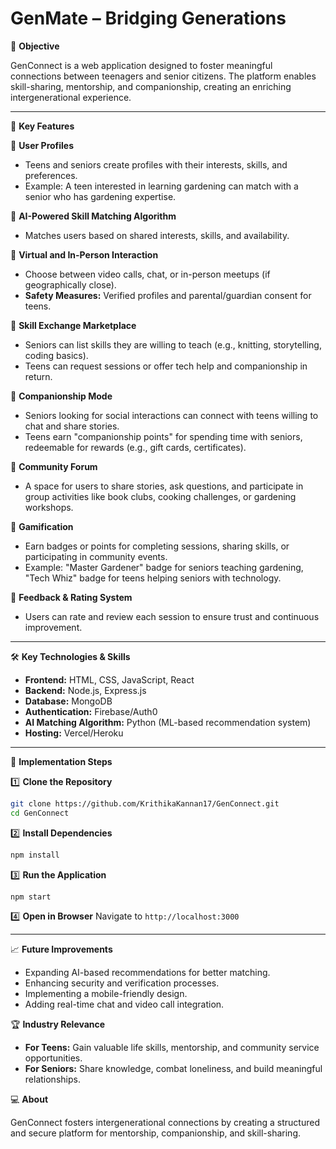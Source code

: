# GenMate – Bridging Generations

📌 **Objective**

GenConnect is a web application designed to foster meaningful connections between teenagers and senior citizens. The platform enables skill-sharing, mentorship, and companionship, creating an enriching intergenerational experience.

---

📂 **Key Features**


🔹 **User Profiles**
- Teens and seniors create profiles with their interests, skills, and preferences.
- Example: A teen interested in learning gardening can match with a senior who has gardening expertise.

🔹 **AI-Powered Skill Matching Algorithm**
- Matches users based on shared interests, skills, and availability.

🔹 **Virtual and In-Person Interaction**
- Choose between video calls, chat, or in-person meetups (if geographically close).
- **Safety Measures:** Verified profiles and parental/guardian consent for teens.

🔹 **Skill Exchange Marketplace**
- Seniors can list skills they are willing to teach (e.g., knitting, storytelling, coding basics).
- Teens can request sessions or offer tech help and companionship in return.

🔹 **Companionship Mode**
- Seniors looking for social interactions can connect with teens willing to chat and share stories.
- Teens earn "companionship points" for spending time with seniors, redeemable for rewards (e.g., gift cards, certificates).

🔹 **Community Forum**
- A space for users to share stories, ask questions, and participate in group activities like book clubs, cooking challenges, or gardening workshops.

🔹 **Gamification**
- Earn badges or points for completing sessions, sharing skills, or participating in community events.
- Example: "Master Gardener" badge for seniors teaching gardening, "Tech Whiz" badge for teens helping seniors with technology.

🔹 **Feedback & Rating System**
- Users can rate and review each session to ensure trust and continuous improvement.

---

🛠 **Key Technologies & Skills**

- **Frontend:** HTML, CSS, JavaScript, React
- **Backend:** Node.js, Express.js
- **Database:** MongoDB
- **Authentication:** Firebase/Auth0
- **AI Matching Algorithm:** Python (ML-based recommendation system)
- **Hosting:** Vercel/Heroku

---

🚀 **Implementation Steps**

1️⃣ **Clone the Repository**
```sh
git clone https://github.com/KrithikaKannan17/GenConnect.git
cd GenConnect
```

2️⃣ **Install Dependencies**
```sh
npm install
```

3️⃣ **Run the Application**
```sh
npm start
```

4️⃣ **Open in Browser**
Navigate to `http://localhost:3000`

---

📈 **Future Improvements**

- Expanding AI-based recommendations for better matching.
- Enhancing security and verification processes.
- Implementing a mobile-friendly design.
- Adding real-time chat and video call integration.

🏆 **Industry Relevance**

- **For Teens:** Gain valuable life skills, mentorship, and community service opportunities.
- **For Seniors:** Share knowledge, combat loneliness, and build meaningful relationships.

💻 **About**

GenConnect fosters intergenerational connections by creating a structured and secure platform for mentorship, companionship, and skill-sharing.
